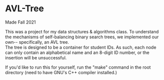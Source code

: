 # AVL-Tree
Made Fall 2021

This was a project for my data structures & algorithms class. To understand the mechanisms of self-balancing binary search trees, we implemented our own-- specifically, an AVL tree.\
The tree is designed to be a container for student IDs. As such, each node can only contain an alphabetical name and an 8-digit ID number, or the insertion will be unsuccessful.

If you'd like to run this for yourself, run the "make" command in the root directory (need to have GNU's C++ compiler installed.)

